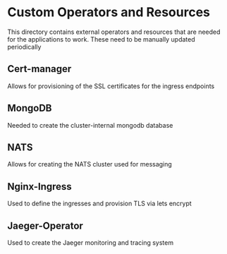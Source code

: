 # Custom Operators and Resources

This directory contains external operators and resources that are needed for the applications to work. These need to be manually updated periodically

## Cert-manager
Allows for provisioning of the SSL certificates for the ingress endpoints
## MongoDB
Needed to create the cluster-internal mongodb database
## NATS
Allows for creating the NATS cluster used for messaging
## Nginx-Ingress
Used to define the ingresses and provision TLS via lets encrypt
## Jaeger-Operator
Used to create the Jaeger monitoring and tracing system
